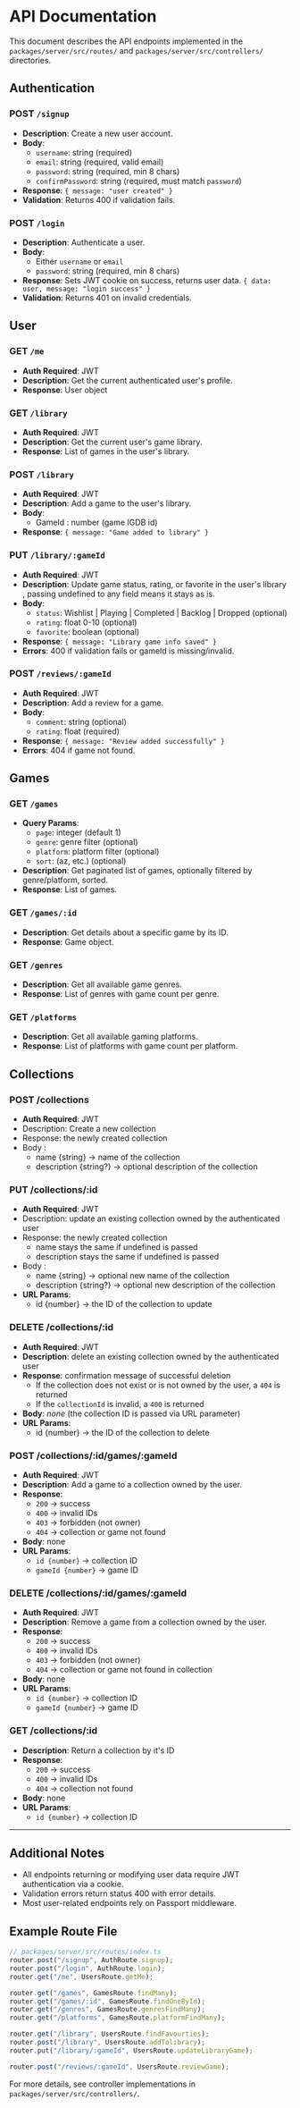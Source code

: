 # API Documentation

This document describes the API endpoints implemented in the `packages/server/src/routes/` and `packages/server/src/controllers/` directories.

## Authentication

### POST `/signup`

- **Description**: Create a new user account.
- **Body**:
  - `username`: string (required)
  - `email`: string (required, valid email)
  - `password`: string (required, min 8 chars)
  - `confirmPassword`: string (required, must match `password`)
- **Response**: `{ message: "user created" }`
- **Validation**: Returns 400 if validation fails.

### POST `/login`

- **Description**: Authenticate a user.
- **Body**:
  - Either `username` or `email`
  - `password`: string (required, min 8 chars)
- **Response**: Sets JWT cookie on success, returns user data.
  `{ data: user, message: "login success" }`
- **Validation**: Returns 401 on invalid credentials.

## User

### GET `/me`

- **Auth Required**: JWT
- **Description**: Get the current authenticated user's profile.
- **Response**: User object

### GET `/library`

- **Auth Required**: JWT
- **Description**: Get the current user's game library.
- **Response**: List of games in the user's library.

### POST `/library`

- **Auth Required**: JWT
- **Description**: Add a game to the user's library.
- **Body**:
  - GameId : number (game IGDB id)
- **Response**: `{ message: "Game added to library" }`

### PUT `/library/:gameId`

- **Auth Required**: JWT
- **Description**: Update game status, rating, or favorite in the user's library , passing undefined to any field means it stays as is.
- **Body**:
  - `status`: Wishlist | Playing | Completed | Backlog | Dropped (optional)
  - `rating`: float 0-10 (optional)
  - `favorite`: boolean (optional)
- **Response**: `{ message: "Library game info saved" }`
- **Errors**: 400 if validation fails or gameId is missing/invalid.

### POST `/reviews/:gameId`

- **Auth Required**: JWT
- **Description**: Add a review for a game.
- **Body**:
  - `comment`: string (optional)
  - `rating`: float (required)
- **Response**: `{ message: "Review added successfully" }`
- **Errors**: 404 if game not found.

## Games

### GET `/games`

- **Query Params**:
  - `page`: integer (default 1)
  - `genre`: genre filter (optional)
  - `platform`: platform filter (optional)
  - `sort`: (az, etc.) (optional)
- **Description**: Get paginated list of games, optionally filtered by genre/platform, sorted.
- **Response**: List of games.

### GET `/games/:id`

- **Description**: Get details about a specific game by its ID.
- **Response**: Game object.

### GET `/genres`

- **Description**: Get all available game genres.
- **Response**: List of genres with game count per genre.

### GET `/platforms`

- **Description**: Get all available gaming platforms.
- **Response**: List of platforms with game count per platform.

## Collections

### POST /collections

- **Auth Required**: JWT
- Description: Create a new collection
- Response: the newly created collection
- Body :
  - name {string} -> name of the collection
  - description {string?} -> optional description of the collection

### PUT /collections/:id

- **Auth Required**: JWT
- Description: update an existing collection owned by the authenticated user
- Response: the newly created collection
  - name stays the same if undefined is passed
  - description stays the same if undefined is passed
- Body :
  - name {string} -> optional new name of the collection
  - description {string?} -> optional new description of the collection
- **URL Params**:
  - id {number} → the ID of the collection to update

### DELETE /collections/:id

- **Auth Required**: JWT
- **Description**: delete an existing collection owned by the authenticated user
- **Response**: confirmation message of successful deletion
  - If the collection does not exist or is not owned by the user, a `404` is returned
  - If the `collectionId` is invalid, a `400` is returned
- **Body**: _none_ (the collection ID is passed via URL parameter)
- **URL Params**:
  - id {number} → the ID of the collection to delete

### POST /collections/:id/games/:gameId

- **Auth Required**: JWT
- **Description**: Add a game to a collection owned by the user.
- **Response**:
  - `200` → success
  - `400` → invalid IDs
  - `403` → forbidden (not owner)
  - `404` → collection or game not found
- **Body**: none
- **URL Params**:
  - `id {number}` → collection ID
  - `gameId {number}` → game ID

### DELETE /collections/:id/games/:gameId

- **Auth Required**: JWT
- **Description**: Remove a game from a collection owned by the user.
- **Response**:
  - `200` → success
  - `400` → invalid IDs
  - `403` → forbidden (not owner)
  - `404` → collection or game not found in collection
- **Body**: none
- **URL Params**:
  - `id {number}` → collection ID
  - `gameId {number}` → game ID

### GET /collections/:id

- **Description**: Return a collection by it's ID
- **Response**:
  - `200` → success
  - `400` → invalid IDs
  - `404` → collection not found
- **Body**: none
- **URL Params**:
  - `id {number}` → collection ID

---

## Additional Notes

- All endpoints returning or modifying user data require JWT authentication via a cookie.
- Validation errors return status 400 with error details.
- Most user-related endpoints rely on Passport middleware.

## Example Route File

```typescript
// packages/server/src/routes/index.ts
router.post("/signup", AuthRoute.signup);
router.post("/login", AuthRoute.login);
router.get("/me", UsersRoute.getMe);

router.get("/games", GamesRoute.findMany);
router.get("/games/:id", GamesRoute.findOneById);
router.get("/genres", GamesRoute.genresFindMany);
router.get("/platforms", GamesRoute.platformFindMany);

router.get("/library", UsersRoute.findFavourties);
router.post("/library", UsersRoute.addTolibrary);
router.put("/library/:gameId", UsersRoute.updateLibraryGame);

router.post("/reviews/:gameId", UsersRoute.reviewGame);
```

For more details, see controller implementations in `packages/server/src/controllers/`.
